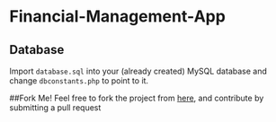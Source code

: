 Financial-Management-App
========================


## Database
Import `database.sql` into your (already created) MySQL database and change `dbconstants.php` to point to it.

##Fork Me!
Feel free to fork the project from [here](https://github.com/npfedwards/Financial-Management-App), and contribute by submitting a pull request